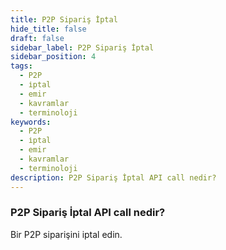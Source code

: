 ```yaml
---
title: P2P Sipariş İptal
hide_title: false
draft: false
sidebar_label: P2P Sipariş İptal
sidebar_position: 4
tags:
  - P2P
  - i̇ptal
  - emir
  - kavramlar
  - terminoloji
keywords:
  - P2P
  - i̇ptal
  - emir
  - kavramlar
  - terminoloji
description: P2P Sipariş İptal API call nedir?
---
```


### P2P Sipariş İptal API call nedir?

Bir P2P siparişini iptal edin.
